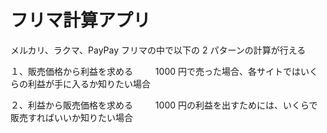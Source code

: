 # フリマ計算アプリ

メルカリ、ラクマ、PayPay フリマの中で以下の 2 パターンの計算が行える

１、販売価格から利益を求める
　　 1000 円で売った場合、各サイトではいくらの利益が手に入るか知りたい場合

２、利益から販売価格を求める
　　 1000 円の利益を出すためには、いくらで販売すればいいか知りたい場合
